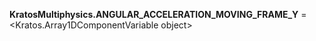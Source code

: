 **KratosMultiphysics.ANGULAR_ACCELERATION_MOVING_FRAME_Y** =
<Kratos.Array1DComponentVariable object>

